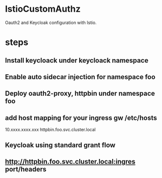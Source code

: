 # IstioCustomAuthz
Oauth2 and Keycloak configuration with Istio.

# steps

## Install keycloack under keycloack namespace

## Enable auto sidecar injection for namespace foo

## Deploy oauth2-proxy, httpbin under namespace foo

## add host mapping for your ingress gw  /etc/hosts
10.xxxx.xxxx.xxx httpbin.foo.svc.cluster.local

## Keycloak using standard grant flow

## http://httpbin.foo.svc.cluster.local:ingres port/headers

